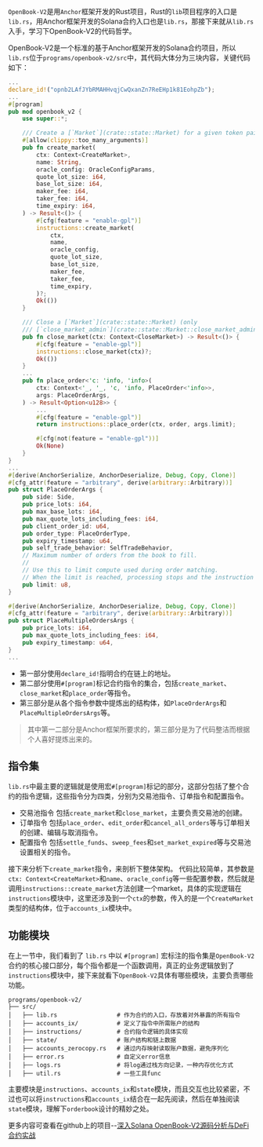 `OpenBook-V2`是用`Anchor`框架开发的Rust项目，Rust的`lib`项目程序的入口是`lib.rs`，用Anchor框架开发的Solana合约入口也是`lib.rs`，那接下来就从`lib.rs`入手，学习下OpenBook-V2的代码哲学。

OpenBook-V2是一个标准的基于Anchor框架开发的Solana合约项目，所以`lib.rs`位于`programs/openbook-v2/src`中，其代码大体分为三块内容，关键代码如下：

``` Rust
...
declare_id!("opnb2LAfJYbRMAHHvqjCwQxanZn7ReEHp1k81EohpZb");
...
#[program]
pub mod openbook_v2 {
    use super::*;

    /// Create a [`Market`](crate::state::Market) for a given token pair.
    #[allow(clippy::too_many_arguments)]
    pub fn create_market(
        ctx: Context<CreateMarket>,
        name: String,
        oracle_config: OracleConfigParams,
        quote_lot_size: i64,
        base_lot_size: i64,
        maker_fee: i64,
        taker_fee: i64,
        time_expiry: i64,
    ) -> Result<()> {
        #[cfg(feature = "enable-gpl")]
        instructions::create_market(
            ctx,
            name,
            oracle_config,
            quote_lot_size,
            base_lot_size,
            maker_fee,
            taker_fee,
            time_expiry,
        )?;
        Ok(())
    }

    /// Close a [`Market`](crate::state::Market) (only
    /// [`close_market_admin`](crate::state::Market::close_market_admin)).
    pub fn close_market(ctx: Context<CloseMarket>) -> Result<()> {
        #[cfg(feature = "enable-gpl")]
        instructions::close_market(ctx)?;
        Ok(())
    }
    ...
    pub fn place_order<'c: 'info, 'info>(
        ctx: Context<'_, '_, 'c, 'info, PlaceOrder<'info>>,
        args: PlaceOrderArgs,
    ) -> Result<Option<u128>> {
        ...
        #[cfg(feature = "enable-gpl")]
        return instructions::place_order(ctx, order, args.limit);

        #[cfg(not(feature = "enable-gpl"))]
        Ok(None)
    }
}
...
#[derive(AnchorSerialize, AnchorDeserialize, Debug, Copy, Clone)]
#[cfg_attr(feature = "arbitrary", derive(arbitrary::Arbitrary))]
pub struct PlaceOrderArgs {
    pub side: Side,
    pub price_lots: i64,
    pub max_base_lots: i64,
    pub max_quote_lots_including_fees: i64,
    pub client_order_id: u64,
    pub order_type: PlaceOrderType,
    pub expiry_timestamp: u64,
    pub self_trade_behavior: SelfTradeBehavior,
    // Maximum number of orders from the book to fill.
    //
    // Use this to limit compute used during order matching.
    // When the limit is reached, processing stops and the instruction succeeds.
    pub limit: u8,
}

#[derive(AnchorSerialize, AnchorDeserialize, Debug, Copy, Clone)]
#[cfg_attr(feature = "arbitrary", derive(arbitrary::Arbitrary))]
pub struct PlaceMultipleOrdersArgs {
    pub price_lots: i64,
    pub max_quote_lots_including_fees: i64,
    pub expiry_timestamp: u64,
}
...
```

* 第一部分使用`declare_id!`指明合约在链上的地址。
* 第二部分使用`#[program]`标记合约指令的集合，包括`create_market`、`close_market`和`place_order`等指令。
* 第三部分是从各个指令参数中提炼出的结构体，如`PlaceOrderArgs`和`PlaceMultipleOrdersArgs`等。
> 其中第一二部分是Anchor框架所要求的，第三部分是为了代码整洁而根据个人喜好提炼出来的。

## 指令集
`lib.rs`中最主要的逻辑就是使用宏`#[program]`标记的部分，这部分包括了整个合约的指令逻辑，这些指令分为四类，分别为交易池指令、订单指令和配置指令。
* 交易池指令
	包括`create_market`和`close_market`，主要负责交易池的创建。
* 订单指令
	包括`place_order`、`edit_order`和`cancel_all_orders`等与订单相关的创建、编辑与取消指令。
* 配置指令
	包括`settle_funds`、`sweep_fees`和`set_market_expired`等与交易池设置相关的指令。

接下来分析下`create_market`指令，来剖析下整体架构。
代码比较简单，其参数是`ctx: Context<CreateMarket>`和`name`、`oracle_config`等一些配置参数，然后就是调用`instructions::create_market`方法创建一个market，具体的实现逻辑在`instructions`模块中，这里还涉及到一个`ctx`的参数，传入的是一个`CreateMarket`类型的结构体，位于`accounts_ix`模块中。

## 功能模块
在上一节中，我们看到了 `lib.rs` 中以 `#[program]` 宏标注的指令集是`OpenBook-V2` 合约的核心接口部分，每个指令都是一个函数调用，真正的业务逻辑放到了`instructions`模块中，接下来就看下`OpenBook-V2`具体有哪些模块，主要负责哪些功能。

``` Shell
programs/openbook-v2/
├── src/
│   ├── lib.rs                 # 作为合约的入口，存放着对外暴露的所有指令
│   ├── accounts_ix/           # 定义了指令中所需账户的结构
│   ├── instructions/          # 合约指令逻辑的具体实现
│   ├── state/                 # 账户结构和链上数据
│   ├── accounts_zerocopy.rs   # 通过内存映射读取账户数据，避免序列化
│   ├── error.rs               # 自定义error信息
│   ├── logs.rs                # 将log通过栈方向记录，一种内存优化方式
│   ├── util.rs                # 一些工具func
```

主要模块是`instructions`、`accounts_ix`和`state`模块，而且交互也比较紧密，不过也可以将`instructions`和`accounts_ix`结合在一起先阅读，然后在单独阅读`state`模块，理解下`orderbook`设计的精妙之处。

更多内容可查看在github上的项目--[深入Solana OpenBook-V2源码分析与DeFi 合约实战](https://github.com/hunshenshi/solana-openbookv2-and-defi-in-action)
